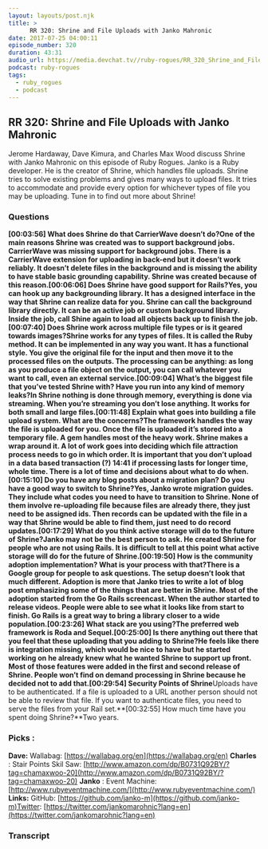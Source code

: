 ```yaml
---
layout: layouts/post.njk
title: >
      RR 320: Shrine and File Uploads with Janko Mahronic
date: 2017-07-25 04:00:11
episode_number: 320
duration: 43:31
audio_url: https://media.devchat.tv//ruby-rogues/RR_320_Shrine_and_File_Uploads_with_Janko_Mahronic_mixdown.mp3
podcast: ruby-rogues
tags: 
  - ruby_rogues
  - podcast
---
```


## **RR 320: Shrine and File Uploads with Janko Mahronic**
Jerome Hardaway, Dave Kimura, and Charles Max Wood discuss Shrine with Janko Mahronic on this episode of Ruby Rogues. Janko is a Ruby developer. He is the creator of Shrine, which handles file uploads. Shrine tries to solve existing problems and gives many ways to upload files. It tries to accommodate and provide every option for whichever types of file you may be uploading. Tune in to find out more about Shrine!
### **Questions**
**[00:03:56] What does Shrine do that CarrierWave doesn’t do?**One of the main reasons Shrine was created was to support background jobs. CarrierWave was missing support for background jobs. There is a CarrierWave extension for uploading in back-end but it doesn’t work reliably. It doesn’t delete files in the background and is missing the ability to have stable basic grounding capability. Shrine was created because of this reason.**[00:06:06] Does Shrine have good support for Rails?**Yes, you can hook up any backgrounding library. It has a designed interface in the way that Shrine can realize data for you. Shrine can call the background library directly. It can be an active job or custom background library. Inside the job, call Shine again to load all objects back up to finish the job.**[00:07:40] Does Shrine work across multiple file types or is it geared towards images?**Shrine works for any types of files. It is called the Ruby method. It can be implemented in any way you want. It has a functional style. You give the original file for the input and then move it to the processed files on the outputs. The processing can be anything: as long as you produce a file object on the output, you can call whatever you want to call, even an external service.**[00:09:04] What’s the biggest file that you’ve tested Shrine with? Have you run into any kind of memory leaks?**In Shrine nothing is done through memory, everything is done via streaming. When you’re streaming you don’t lose anything. It works for both small and large files.**[00:11:48] Explain what goes into building a file upload system. What are the concerns?**The framework handles the way the file is uploaded for you. Once the file is uploaded it’s stored into a temporary file. A gem handles most of the heavy work. Shrine makes a wrap around it. A lot of work goes into deciding which file attraction process needs to go in which order. It is important that you don’t upload in a data based transaction (?) 14:41 if processing lasts for longer time, whole time. There is a lot of time and decisions about what to do when.**[00:15:10] Do you have any blog posts about a migration plan? Do you have a good way to switch to Shrine?**Yes, Janko wrote migration guides. They include what codes you need to have to transition to Shrine. None of them involve re-uploading file because files are already there, they just need to be assigned ids. Then records can be updated with the file in a way that Shrine would be able to find them, just need to do record updates.**[00:17:29] What do you think active storage will do to the future of Shrine?**Janko may not be the best person to ask. He created Shrine for people who are not using Rails. It is difficult to tell at this point what active storage will do for the future of Shrine.**[00:19:50] How is the community adoption implementation? What is your process with that?**There is a Google group for people to ask questions. The setup doesn’t look that much different. Adoption is more that Janko tries to write a lot of blog post emphasizing some of the things that are better in Shrine. Most of the adoption started from the Go Rails screencast. When the author started to release videos. People were able to see what it looks like from start to finish. Go Rails is a great way to bring a library closer to a wide population.**[00:23:26] What stack are you using?**The preferred web framework is Roda and Sequel.**[00:25:00] Is there anything out there that you feel that these uploading that you adding to Shrine?**He feels like there is integration missing, which would be nice to have but he started working on he already knew what he wanted Shrine to support up front. Most of those features were added in the first and second release of Shrine. People won’t find on demand processing in Shrine because he decided not to add that.**[00:29:54] Security Points of Shrine**Uploads have to be authenticated. If a file is uploaded to a URL another person should not be able to review that file. If you want to authenticate files, you need to serve the files from your Rail set.**[00:32:55] How much time have you spent doing Shrine?**Two years.
### **Picks** :
**Dave:** Wallabag: [https://wallabag.org/en](https://wallabag.org/en) **Charles** : Stair Points Skil Saw: [http://www.amazon.com/dp/B0731Q92BY/?tag=chamaxwoo-20](http://www.amazon.com/dp/B0731Q92BY/?tag=chamaxwoo-20) **Janko** : Event Machine: [http://www.rubyeventmachine.com/](http://www.rubyeventmachine.com/) **Links:** GitHub: [https://github.com/janko-m](https://github.com/janko-m)Twitter: [https://twitter.com/jankomarohnic?lang=en](https://twitter.com/jankomarohnic?lang=en)

### Transcript


